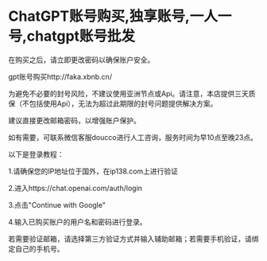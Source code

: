 # ChatGPT账号购买,独享账号,一人一号,chatgpt账号批发
在购买之后，请立即更改密码以确保账户安全。

gpt账号购买http://faka.xbnb.cn/

为避免不必要的封号风险，不建议使用亚洲节点或Api。请注意，本店提供三天质保（不包括使用Api），无法为超过此期限的封号问题提供解决方案。

建议直接更改邮箱密码，以增强账户保护。

如有需要，可联系微信客服doucco进行人工咨询，服务时间为早10点至晚23点。

以下是登录教程：

1.请确保您的IP地址位于国外，在ip138.com上进行验证

2.进入https://chat.openai.com/auth/login

3.点击"Continue with Google"

4.输入已购买账户的用户名和密码进行登录。

若需要验证邮箱，请选择第三方验证方式并输入辅助邮箱；若需要手机验证，请绑定自己的手机号。
